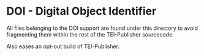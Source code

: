 # DOI - Digital Object Identifier

All files belonging to the DOI support are found under this directory
to avoid fragmenting them within the rest of the TEI-Publisher sourcecode.

Also eases an opt-out build of TEI-Publisher.


